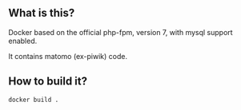 ## What is this?

Docker based on the official php-fpm, version 7, with mysql support enabled.

It contains matomo (ex-piwik) code.

## How to build it?

`docker build .`
